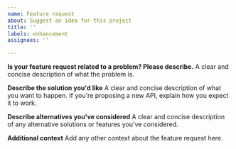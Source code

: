 ```yaml
---
name: Feature request
about: Suggest an idea for this project
title: ''
labels: enhancement
assignees: ''

---
```


**Is your feature request related to a problem? Please describe.**
A clear and concise description of what the problem is.

**Describe the solution you'd like**
A clear and concise description of what you want to happen. If you're proposing a new API, explain how you expect it to work.

**Describe alternatives you've considered**
A clear and concise description of any alternative solutions or features you've considered.

**Additional context**
Add any other context about the feature request here.

